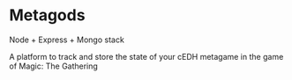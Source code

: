 # Metagods

Node + Express + Mongo stack

A platform to track and store the state of your cEDH metagame in the game of Magic: The Gathering
